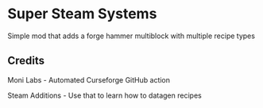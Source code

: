 # Super Steam Systems

Simple mod that adds a forge hammer multiblock with multiple
recipe types

## Credits

Moni Labs - Automated Curseforge GitHub action

Steam Additions - Use that to learn how to datagen recipes